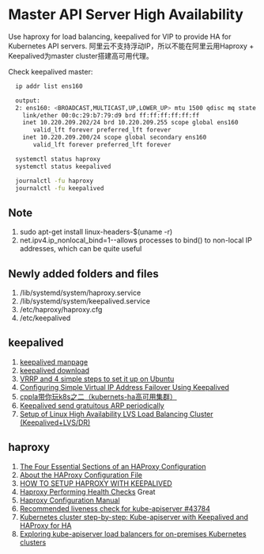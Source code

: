 # Master API Server High Availability

Use haproxy for load balancing, keepalived for VIP to provide HA for Kubernetes API servers.
阿里云不支持浮动IP，所以不能在阿里云用Haproxy + Keepalived为master cluster搭建高可用代理。

Check keepalived master:
```bash
  ip addr list ens160

  output:
  2: ens160: <BROADCAST,MULTICAST,UP,LOWER_UP> mtu 1500 qdisc mq state UP group default qlen 1000
    link/ether 00:0c:29:b7:79:d9 brd ff:ff:ff:ff:ff:ff
    inet 10.220.209.202/24 brd 10.220.209.255 scope global ens160
       valid_lft forever preferred_lft forever
    inet 10.220.209.200/24 scope global secondary ens160
       valid_lft forever preferred_lft forever

  systemctl status haproxy
  systemctl status keepalived

  journalctl -fu haproxy
  journalctl -fu keepalived
```

## Note
  1. sudo apt-get install linux-headers-$(uname -r)
  2. net.ipv4.ip_nonlocal_bind=1--allows processes to bind() to non-local IP addresses, which can be quite useful


## Newly added folders and files
  1. /lib/systemd/system/haproxy.service
  2. /lib/systemd/system/keepalived.service
  3. /etc/haproxy/haproxy.cfg
  4. /etc/keepalived


## keepalived
  1. [keepalived manpage](https://www.keepalived.org/manpage.html)
  2. [keepalived download](https://www.keepalived.org/software/)
  3. [VRRP and 4 simple steps to set it up on Ubuntu](https://medium.com/@abhilashkulkarni340/vrrp-and-4-simple-steps-to-set-it-up-on-ubuntu-454c46abb3b4)
  4. [Configuring Simple Virtual IP Address Failover Using Keepalived](https://docs.oracle.com/cd/E37670_01/E41138/html/section_uxg_lzh_nr.html)
  5. [cppla带你玩k8s之二（kubernets-ha高可用集群）](https://cpp.la/234.html)
  6. [Keepalived send gratuitous ARP periodically](https://serverfault.com/questions/821809/keepalived-send-gratuitous-arp-periodically)
  7. [Setup of Linux High Availability LVS Load Balancing Cluster (Keepalived+LVS/DR)](https://programming.vip/docs/setup-of-linux-high-availability-lvs-load-balancing-cluster-keepalived-lvs-dr.html)

## haproxy
  1. [The Four Essential Sections of an HAProxy Configuration](https://www.haproxy.com/blog/the-four-essential-sections-of-an-haproxy-configuration/)
  2. [About the HAProxy Configuration File](https://docs.oracle.com/cd/E37670_01/E41138/html/section_uqs_5mb_nr.html)
  3. [HOW TO SETUP HAPROXY WITH KEEPALIVED](https://dasunhegoda.com/how-to-setup-haproxy-with-keepalived/833/)
  4. [Haproxy Performing Health Checks](https://www.haproxy.com/documentation/aloha/10-0/traffic-management/lb-layer7/health-checks/) Great
  5. [Haproxy Configuration Manual](https://cbonte.github.io/haproxy-dconv/1.8/configuration.html)
  6. [Recommended liveness check for kube-apiserver #43784](https://github.com/kubernetes/kubernetes/issues/43784)
  7. [Kubernetes cluster step-by-step: Kube-apiserver with Keepalived and HAProxy for HA](https://icicimov.github.io/blog/kubernetes/Kubernetes-cluster-step-by-step-Part5/)
  8. [Exploring kube-apiserver load balancers for on-premises Kubernetes clusters](https://tanzu.vmware.com/content/blog/exploring-kube-apiserver-load-balancers-for-on-premises-kubernetes-clusters)
